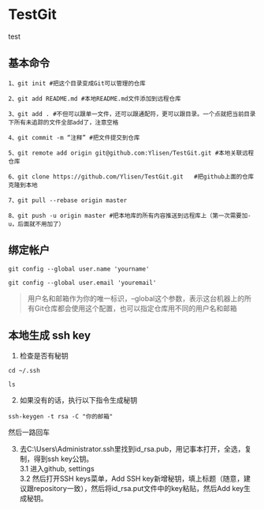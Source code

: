 # TestGit
test

## 基本命令
~~~
1、git init #把这个目录变成Git可以管理的仓库

2、git add README.md #本地README.md文件添加到远程仓库

3、git add . #不但可以跟单一文件，还可以跟通配符，更可以跟目录。一个点就把当前目录下所有未追踪的文件全部add了，注意空格

4、git commit -m “注释” #把文件提交到仓库

5、git remote add origin git@github.com:Ylisen/TestGit.git #本地关联远程仓库

6、git clone https://github.com/Ylisen/TestGit.git   #把github上面的仓库克隆到本地

7、git pull --rebase origin master   

8、git push -u origin master #把本地库的所有内容推送到远程库上（第一次需要加-u，后面就不用加了）
~~~



## 绑定帐户
~~~
git config --global user.name 'yourname'
~~~

~~~
git config --global user.email 'youremail'
~~~
> 用户名和邮箱作为你的唯一标识，–global这个参数，表示这台机器上的所有Git仓库都会使用这个配置，也可以指定仓库用不同的用户名和邮箱

## 本地生成 ssh key
1. 检查是否有秘钥
~~~
cd ~/.ssh
~~~
~~~
ls
~~~

2. 如果没有的话，执行以下指令生成秘钥
~~~
ssh-keygen -t rsa -C "你的邮箱" 
~~~
然后一路回车    

3. 去C:\Users\Administrator.ssh里找到id_rsa.pub，用记事本打开，全选，复制，得到ssh key公钥。    
3.1 进入github, settings      
3.2 然后打开SSH keys菜单，Add SSH key新增秘钥，填上标题（随意，建议跟repository一致），然后将id_rsa.put文件中的key粘贴，然后Add key生成秘钥。 
